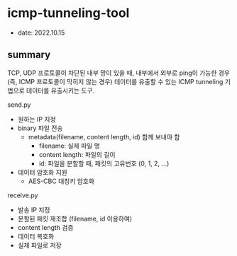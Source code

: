 # icmp-tunneling-tool

- date: 2022.10.15

## summary

TCP, UDP 프로토콜이 차단된 내부 망이 있을 때, 내부에서 외부로 ping이 가능한 경우(즉, ICMP 프로토콜이 막히지 않는 경우) 데이터를 유출할 수 있는 ICMP tunneling 기법으로 데이터를 유출시키는 도구.

send.py
- 원하는 IP 지정
- binary 파일 전송
    - metadata(filename, content length, id) 함께 보내야 함
        - filename: 실제 파일 명
        - content length: 파일의 길이
        - id: 파일을 분할할 때, 패킷의 고유번호 (0, 1, 2, ...)
- 데이터 암호화 지원
    - AES-CBC 대칭키 암호화

receive.py
- 발송 IP 지정
- 분할된 패킷 재조합 (filename, id 이용하여)
- content length 검증
- 데이터 복호화
- 실제 파일로 저장
